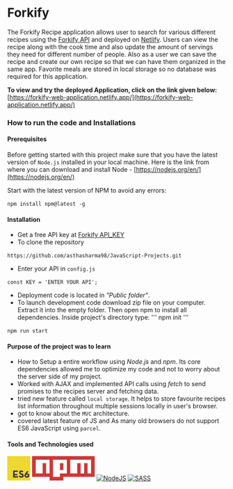 # Forkify 

The Forkify Recipe application allows user to search for various different recipes using the [Forkify API](https://forkify-api.herokuapp.com/v2) and deployed on [Netlify](https://www.netlify.com/). Users can view the recipe along with the cook time and also update the amount of servings they need for different number of people.
Also as a user we can save the recipe and create our own recipe so that we can have them organized in the same app.
Favorite meals are stored in local storage so no database was required for this application.

**To view and try the deployed Application, click on the link given below:** [https://forkify-web-application.netlify.app/](https://forkify-web-application.netlify.app/)

### How to run the code and Installations

#### Prerequisites 

Before getting started with this project make sure that you have the latest version of `Node.js` installed in your local machine.
Here is the link from where you can download and install Node - [https://nodejs.org/en/](https://nodejs.org/en/)

Start with the latest version of NPM to avoid any errors:

```
npm install npm@latest -g
```

#### Installation 

- Get a free API key at [Forkify API_KEY](https://forkify-api.herokuapp.com/v2)
- To clone the repository 
```
https://github.com/asthasharma98/JavaScript-Projects.git
```
- Enter your API in `config.js`
```
const KEY = 'ENTER YOUR API';
```
- Deployment code is located in *"Public folder"*.
- To launch development code download zip file on your computer. Extract it into the empty folder. Then open npm to install all dependencies. Inside project's directory type:
'''
npm init
'''
```
npm run start 
```

#### Purpose of the project was to learn

- How to Setup a entire workflow using *Node.js* and *npm*. Its core dependencies allowed me to optimize my code and not to worry about the server side of my project.
- Worked with AJAX and implemented API calls using *fetch* to send promises to the recipes server and fetching data.
- tried new feature called `local storage`. It helps to store favourite recipes list information throughout multiple sessions locally in user's browser. 
- got to know about the `MVC` architecture.
- covered latest feature of JS and As many old browsers do not support ES6 JavaScript using `parcel`.

#### Tools and Technologies used

[![ES6](https://github.com/MarioTerron/logo-images/blob/master/logos/es6.png)](http://www.ecma-international.org/ecma-262/6.0/)
[![npm](https://github.com/MarioTerron/logo-images/blob/master/logos/npm.png)](https://www.npmjs.com/)
[![NodeJS](https://github.com/FransLopez/logo-images/blob/master/logos/nodejs.png)](https://nodejs.org/)
[![SASS](https://github.com/FransLopez/logo-images/blob/master/logos/sass.png)](http://sass-lang.com/) 


